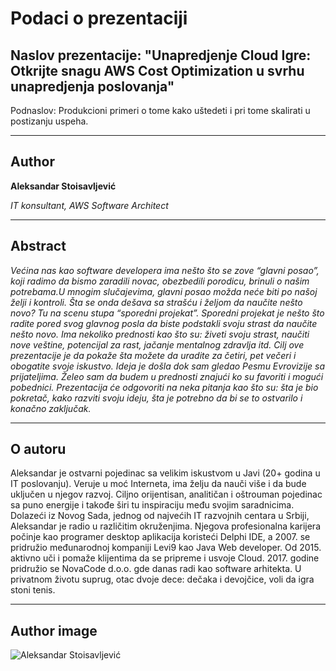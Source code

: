 # Podaci o prezentaciji

## Naslov prezentacije: "Unapredjenje Cloud Igre: Otkrijte snagu AWS Cost Optimization u svrhu unapredjenja poslovanja"

Podnaslov: Produkcioni primeri o tome kako uštedeti i pri tome skalirati u postizanju uspeha.
<hr>


## Author


**Aleksandar Stoisavljević**

*IT konsultant, AWS Software Architect*

<hr>

## Abstract

_Većina nas kao software developera ima nešto što se zove “glavni posao”, koji radimo da bismo zaradili novac, obezbedili porodicu, brinuli o našim potrebama.U mnogim slučajevima, glavni posao možda neće biti po našoj želji i kontroli. Šta se onda dešava sa strašću i željom da naučite nešto novo? Tu na scenu stupa “sporedni projekat”. Sporedni projekat je nešto što radite pored svog glavnog posla da biste podstakli svoju strast da naučite nešto novo. Ima nekoliko prednosti kao što su: živeti svoju strast, naučiti nove veštine, potencijal za rast, jačanje mentalnog zdravlja itd. Cilj ove prezentacije je da pokaže šta možete da uradite za četiri, pet večeri i obogatite svoje iskustvo. Ideja je došla dok sam gledao Pesmu Evrovizije sa prijateljima. Želeo sam da budem u prednosti znajući ko su favoriti i mogući pobednici. Prezentacija će odgovoriti na neka pitanja kao što su: šta je bio pokretač, kako razviti svoju ideju, šta je potrebno da bi se to ostvarilo i konačno zaključak._

<hr>

## O autoru

Aleksandar je ostvarni pojedinac sa velikim iskustvom u Javi (20+ godina u IT poslovanju). Veruje u moć Interneta, ima želju da nauči više i da bude uključen u njegov razvoj. Ciljno orijentisan, analitičan i oštrouman pojedinac sa puno energije i takođe širi tu inspiraciju među svojim saradnicima. Dolazeći iz Novog Sada, jednog od najvećih IT razvojnih centara u Srbiji, Aleksandar je radio u različitim okruženjima. Njegova profesionalna karijera počinje kao programer desktop aplikacija koristeći Delphi IDE, a 2007. se pridružio međunarodnoj kompaniji Levi9 kao Java Web developer. Od 2015. aktivno uči i pomaže klijentima da se pripreme i usvoje Cloud. 2017. godine pridružio se NovaCode d.o.o. gde danas radi kao software arhitekta. U privatnom životu suprug, otac dvoje dece: dečaka i devojčice, voli da igra stoni tenis.

<hr>


## Author image

![Aleksandar Stoisavljević][authorimage]

[authorimage]: ../../images/astoisavljevic_cv_photo.jpg "Aleksandar Stoisavljevic image"
